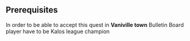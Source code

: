 ## Prerequisites

In order to be able to accept this quest in **Vaniville town** Bulletin Board player have to be Kalos league champion